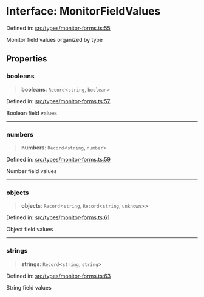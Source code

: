 # Interface: MonitorFieldValues

Defined in: [src/types/monitor-forms.ts:55](https://github.com/Nick2bad4u/Uptime-Watcher/blob/3cce0c3b352c8390536ca3c7399ece50a05faf18/src/types/monitor-forms.ts#L55)

Monitor field values organized by type

## Properties

### booleans

> **booleans**: `Record`\<`string`, `boolean`\>

Defined in: [src/types/monitor-forms.ts:57](https://github.com/Nick2bad4u/Uptime-Watcher/blob/3cce0c3b352c8390536ca3c7399ece50a05faf18/src/types/monitor-forms.ts#L57)

Boolean field values

***

### numbers

> **numbers**: `Record`\<`string`, `number`\>

Defined in: [src/types/monitor-forms.ts:59](https://github.com/Nick2bad4u/Uptime-Watcher/blob/3cce0c3b352c8390536ca3c7399ece50a05faf18/src/types/monitor-forms.ts#L59)

Number field values

***

### objects

> **objects**: `Record`\<`string`, `Record`\<`string`, `unknown`\>\>

Defined in: [src/types/monitor-forms.ts:61](https://github.com/Nick2bad4u/Uptime-Watcher/blob/3cce0c3b352c8390536ca3c7399ece50a05faf18/src/types/monitor-forms.ts#L61)

Object field values

***

### strings

> **strings**: `Record`\<`string`, `string`\>

Defined in: [src/types/monitor-forms.ts:63](https://github.com/Nick2bad4u/Uptime-Watcher/blob/3cce0c3b352c8390536ca3c7399ece50a05faf18/src/types/monitor-forms.ts#L63)

String field values
